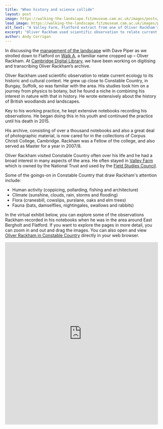 ```yaml
---
title: "When history and science collide"
layout: post
image: https://walking-the-landscape.fitzmuseum.cam.ac.uk/images/posts/Rackham-Flatford-Preview.jpg
lead_image: https://walking-the-landscape.fitzmuseum.cam.ac.uk/images/posts/Rackham-Flatford.jpg
alt_text: "A Valley Farm, Flatford extract from one of Oliver Rackham's notebooks and a portrait of him from Corpus Christi College, Cambridge"
excerpt: "Oliver Rackham used scientific observation to relate current ecology to its historic and cultural context."
author: Andy Corrigan
---
```

In discussing the [management of the landscape]({{site.url}}/blog/lookingafter/) with Dave Piper as we strolled down to Flatford on [Walk A]({{site.url}}/walks/Walk-A/), a familiar name cropped up – Oliver Rackham. At [Cambridge Digital Library](https://cudl.lib.cam.ac.uk/), we have been working on digitising and transcribing Oliver Rackham’s archive. 

Oliver Rackham used scientific observation to relate current ecology to its historic and cultural context. He grew up close to Constable Country, in Bungay, Suffolk, so was familiar with the area. His studies took him on a journey from physics to botany, but he found a niche in combining his interest in nature with that in history. He wrote extensively about the history of British woodlands and landscapes.

Key to his working practice, he kept extensive notebooks recording his observations. He began doing this in his youth and continued the practice until his death in 2015.

His archive, consisting of over a thousand notebooks and also a great deal of photographic material, is now cared for in the collections of Corpus Christi College, Cambridge. Rackham was a Fellow of the college, and also served as Master for a year in 2007/8. 

Oliver Rackham visited Constable Country often over his life and he had a broad interest in many aspects of the area. He often stayed in [Valley Farm](https://www.flatfordandconstable.org.uk/flatford-places/valley-farm/) which is owned by the National Trust and used by the [Field Studies Council](https://www.field-studies-council.org/). 

Some of the goings-on in Constable Country that draw Rackham's attention include: 
* Human activity (coppicing, pollarding, fishing and architecture)
* Climate (sunshine, clouds, rain, storms and flooding)
* Flora (cranesbill, cowslips, purslane, oaks and elm trees)
* Fauna (bats, damselflies, nightingales, swallows and rabbits)

In the virtual exhibit below, you can explore some of the observations Rackham recorded in his notebooks when he was in the area around East Bergholt and Flatford. If you want to explore the pages in more detail, you can zoom in and out and drag the images. You can also open and view [Oliver Rackham in Constable Country](https://exhibit.cdh.cam.ac.uk/exhibits/qCuNVLiZ2eq3Me3mc2gT) directly in your web browser. 
<iframe src="https://exhibit.cdh.cam.ac.uk/exhibits/qCuNVLiZ2eq3Me3mc2gT?embedded=true" width="100%" height="600" allowfullscreen allow="autoplay" frameborder="0"></iframe>
